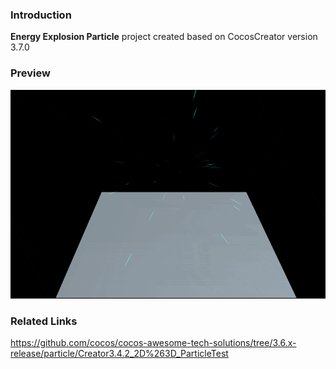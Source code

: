 ### Introduction
**Energy Explosion Particle** project created based on CocosCreator version 3.7.0

### Preview
![image](../../../gif/202212/2022120601.gif)

### Related Links
https://github.com/cocos/cocos-awesome-tech-solutions/tree/3.6.x-release/particle/Creator3.4.2_2D%263D_ParticleTest